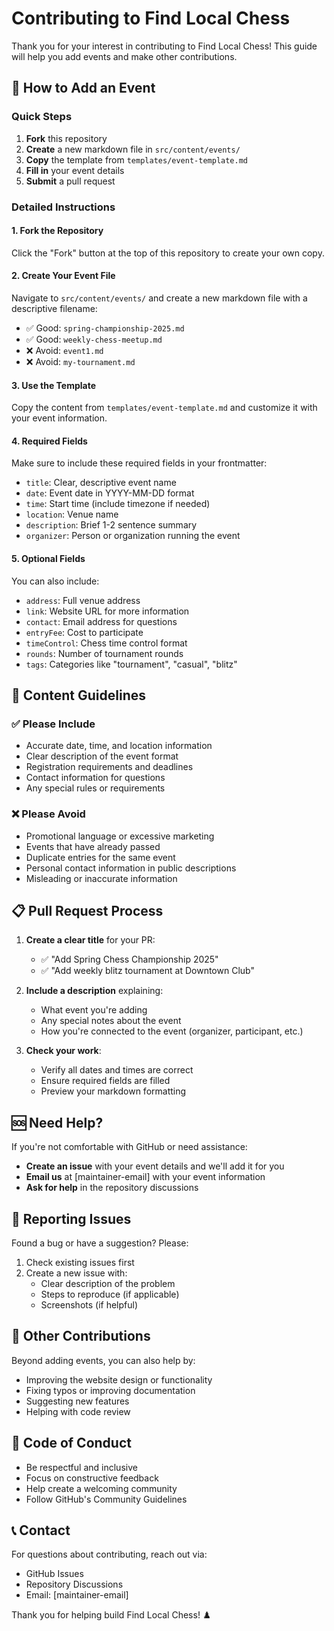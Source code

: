 # Contributing to Find Local Chess

Thank you for your interest in contributing to Find Local Chess! This guide will help you add events and make other contributions.

## 🎯 How to Add an Event

### Quick Steps

1. **Fork** this repository
2. **Create** a new markdown file in `src/content/events/`
3. **Copy** the template from `templates/event-template.md`
4. **Fill in** your event details
5. **Submit** a pull request

### Detailed Instructions

#### 1. Fork the Repository
Click the "Fork" button at the top of this repository to create your own copy.

#### 2. Create Your Event File
Navigate to `src/content/events/` and create a new markdown file with a descriptive filename:
- ✅ Good: `spring-championship-2025.md`
- ✅ Good: `weekly-chess-meetup.md`
- ❌ Avoid: `event1.md`
- ❌ Avoid: `my-tournament.md`

#### 3. Use the Template
Copy the content from `templates/event-template.md` and customize it with your event information.

#### 4. Required Fields
Make sure to include these required fields in your frontmatter:
- `title`: Clear, descriptive event name
- `date`: Event date in YYYY-MM-DD format
- `time`: Start time (include timezone if needed)
- `location`: Venue name
- `description`: Brief 1-2 sentence summary
- `organizer`: Person or organization running the event

#### 5. Optional Fields
You can also include:
- `address`: Full venue address
- `link`: Website URL for more information
- `contact`: Email address for questions
- `entryFee`: Cost to participate
- `timeControl`: Chess time control format
- `rounds`: Number of tournament rounds
- `tags`: Categories like "tournament", "casual", "blitz"

## 📝 Content Guidelines

### ✅ Please Include
- Accurate date, time, and location information
- Clear description of the event format
- Registration requirements and deadlines
- Contact information for questions
- Any special rules or requirements

### ❌ Please Avoid
- Promotional language or excessive marketing
- Events that have already passed
- Duplicate entries for the same event
- Personal contact information in public descriptions
- Misleading or inaccurate information

## 📋 Pull Request Process

1. **Create a clear title** for your PR:
   - ✅ "Add Spring Chess Championship 2025"
   - ✅ "Add weekly blitz tournament at Downtown Club"

2. **Include a description** explaining:
   - What event you're adding
   - Any special notes about the event
   - How you're connected to the event (organizer, participant, etc.)

3. **Check your work**:
   - Verify all dates and times are correct
   - Ensure required fields are filled
   - Preview your markdown formatting

## 🆘 Need Help?

If you're not comfortable with GitHub or need assistance:

- **Create an issue** with your event details and we'll add it for you
- **Email us** at [maintainer-email] with your event information
- **Ask for help** in the repository discussions

## 🐛 Reporting Issues

Found a bug or have a suggestion? Please:

1. Check existing issues first
2. Create a new issue with:
   - Clear description of the problem
   - Steps to reproduce (if applicable)
   - Screenshots (if helpful)

## 🚀 Other Contributions

Beyond adding events, you can also help by:

- Improving the website design or functionality
- Fixing typos or improving documentation
- Suggesting new features
- Helping with code review

## 📄 Code of Conduct

- Be respectful and inclusive
- Focus on constructive feedback
- Help create a welcoming community
- Follow GitHub's Community Guidelines

## 📞 Contact

For questions about contributing, reach out via:
- GitHub Issues
- Repository Discussions
- Email: [maintainer-email]

Thank you for helping build Find Local Chess! ♟️
